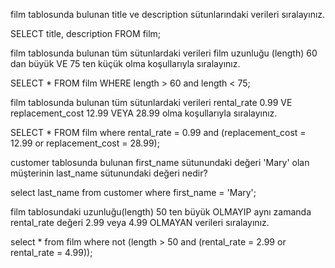 film tablosunda bulunan title ve description sütunlarındaki verileri sıralayınız.

SELECT title, description FROM film;

film tablosunda bulunan tüm sütunlardaki verileri film uzunluğu (length) 60 dan büyük VE 75 ten küçük olma koşullarıyla sıralayınız.

SELECT * FROM film WHERE length > 60 and length < 75;

film tablosunda bulunan tüm sütunlardaki verileri rental_rate 0.99 VE replacement_cost 12.99 VEYA 28.99 olma koşullarıyla sıralayınız.

SELECT * FROM film where rental_rate = 0.99 and (replacement_cost = 12.99 or replacement_cost = 28.99);

customer tablosunda bulunan first_name sütunundaki değeri 'Mary' olan müşterinin last_name sütunundaki değeri nedir?

select last_name from customer where first_name = 'Mary';

film tablosundaki uzunluğu(length) 50 ten büyük OLMAYIP aynı zamanda rental_rate değeri 2.99 veya 4.99 OLMAYAN verileri sıralayınız.

select * from film where not (length > 50 and (rental_rate = 2.99 or rental_rate = 4.99));
